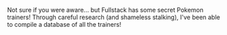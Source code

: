 Not sure if you were aware... but Fullstack has some secret Pokemon trainers! Through careful research (and shameless stalking), I've been able to compile a database of all the trainers!
